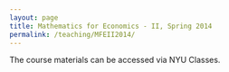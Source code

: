```yaml
---
layout: page
title: Mathematics for Economics - II, Spring 2014
permalink: /teaching/MFEII2014/
---
```


The course materials can be accessed via NYU Classes.